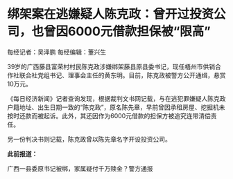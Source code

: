 # 绑架案在逃嫌疑人陈克政：曾开过投资公司，也曾因6000元借款担保被“限高”

每经记者：吴泽鹏 每经编辑：董兴生

39岁的广西藤县富荣村村民陈克政涉嫌绑架藤县原县委书记，现任梧州市供销合作社联合社党组书记、理事会主任的黄东明。目前，陈克政被警方公开通缉，悬赏10万元。

《每日经济新闻》记者查询发现，根据裁判文书网记载，与在逃犯罪嫌疑人陈克政户籍地址、出生日期一致的“陈克政”，原名陈先章，早前曾因承租房屋、挖掘机未按时还款而被起诉。此外，其还因作为6000元借款的担保方被追究连带清偿责任。

另一份判决书则记载，陈克政曾以陈先章名字开设投资公司。

**此前报道：**

广西一县委原书记被绑，家属疑付千万赎金？警方通报

